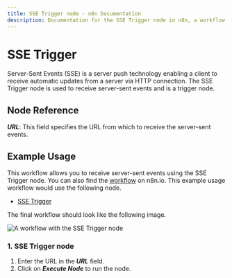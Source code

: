 ```yaml
---
title: SSE Trigger node - n8n Documentation
description: Documentation for the SSE Trigger node in n8n, a workflow automation platform. Includes guidance on usage, and links to examples.
---
```


# SSE Trigger

Server-Sent Events (SSE) is a server push technology enabling a client to receive automatic updates from a server via HTTP connection. The SSE Trigger node is used to receive server-sent events and is a trigger node.

## Node Reference

***URL***: This field specifies the URL from which to receive the server-sent events.

## Example Usage

This workflow allows you to receive server-sent events using the SSE Trigger node. You can also find the [workflow](https://n8n.io/workflows/639) on n8n.io. This example usage workflow would use the following node.
- [SSE Trigger]()

The final workflow should look like the following image.

![A workflow with the SSE Trigger node](/_images/integrations/builtin/core-nodes/ssetrigger/workflow.png)


### 1. SSE Trigger node

1. Enter the URL in the ***URL*** field. 
2. Click on ***Execute Node*** to run the node.


